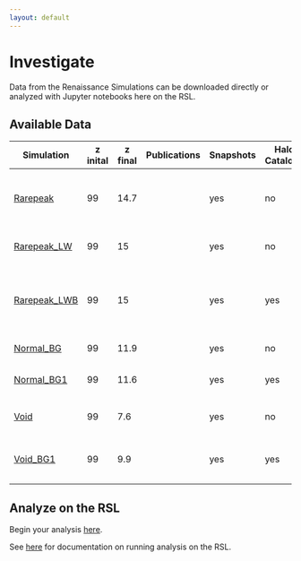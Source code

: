 ```yaml
---
layout: default
---
```


# Investigate

Data from the Renaissance Simulations can be downloaded directly or analyzed with Jupyter notebooks here on the RSL.

## Available Data

Simulation | z inital | z final | Publications | Snapshots | Halo Catalogs | Merger Trees | on RSL | Comments 
-----------|----------|---------|--------------|-----------|---------------|--------------|--------|---------
[Rarepeak](simulations/rarepeak.html)         | 99 | 14.7 | | yes | no  | no  | no  | no LWB, LW from Pop III stars, LW from Pop II stars underestimated
[Rarepeak_LW](simulations/rarepeak_lw.html)   | 99 | 15   | | yes | no  | no  | no  | no LWB, LW from Pop III/II stars
[Rarepeak_LWB](simulations/rarepeak_lwb.html) | 99 | 15   | | yes | yes | yes | yes | LWB using Wise & Abel (2005) method, LW from Pop III/II stars
[Normal_BG](simulations/normal_bg.html)       | 99 | 11.9 | | yes | no  | no  | no  | incorrect LW background
[Normal_BG1](simulations/normal_bg1.html)     | 99 | 11.6 | | yes | yes | yes | yes | self-consistent LW background
[Void](simulations/void.html)                 | 99 |  7.6 | | yes | no  | no  | yes | no Lyman-Werner background
[Void_BG1](simulations/void_bg1.html)         | 99 |  9.9 | | yes | yes | yes | yes | LW background from Normal region

## Analyze on the RSL

Begin your analysis [here](https://girder.rensimlab.xyz/#collection/59b04a0e38eed90001dcc45b).

See [here](documentation.html) for documentation on running analysis on the RSL.
